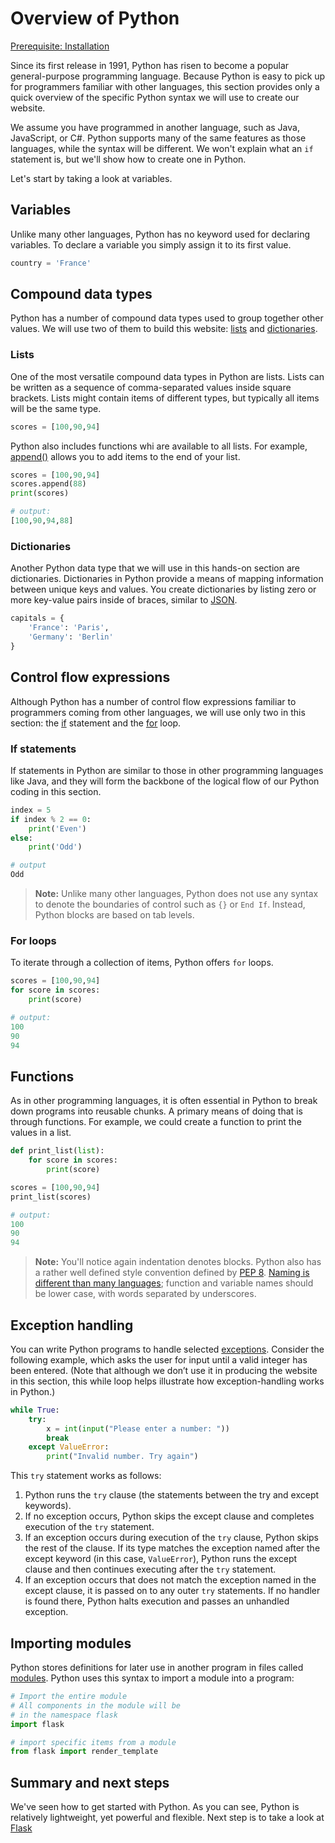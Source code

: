 # Overview of Python

[Prerequisite: Installation](../prerequisites.md)

Since its first release in 1991, Python has risen to become a popular general-purpose programming language. Because Python is easy to pick up for programmers familiar with other languages, this section provides only a quick overview of the specific Python syntax we will use to create our website.

We assume you have programmed in another language, such as Java, JavaScript, or C#. Python supports many of the same features as those languages, while the syntax will be different. We won't explain what an `if` statement is, but we'll show how to create one in Python.

Let's start by taking a look at variables.

## Variables

Unlike many other languages, Python has no keyword used for declaring variables. To declare a variable you simply assign it to its first value.

``` Python
country = 'France'
```

## Compound data types

Python has a number of compound data types used to group together other values. We will use two of them to build this website: [lists](https://docs.python.org/3.7/library/stdtypes.html#typesseq-list) and [dictionaries](https://docs.python.org/3.7/library/stdtypes.html#mapping-types-dict).

### Lists

One of the most versatile compound data types in Python are lists. Lists can be written as a sequence of comma-separated values inside square brackets. Lists might contain items of different types, but typically all items will be the same type.

``` python
scores = [100,90,94]
```

Python also includes functions whi are available to all lists. For example, [append()](https://docs.python.org/3.7/tutorial/datastructures.html) allows you to add items to the end of your list.

``` python
scores = [100,90,94]
scores.append(88)
print(scores)

# output:
[100,90,94,88]
```

### Dictionaries

Another Python data type that we will use in this hands-on section are dictionaries. Dictionaries in Python provide a means of mapping information between unique keys and values. You create dictionaries by listing zero or more key-value pairs inside of braces, similar to [JSON](https://en.wikipedia.org/wiki/JSON).

``` python
capitals = {
    'France': 'Paris',
    'Germany': 'Berlin'
}
```

## Control flow expressions

Although Python has a number of control flow expressions familiar to programmers coming from other languages, we will use only two in this section: the [if](https://docs.python.org/3/tutorial/controlflow.html#if-statements) statement and the [for](https://docs.python.org/3/tutorial/controlflow.html#for-statements) loop.

### If statements

If statements in Python are similar to those in other programming languages like Java, and they will form the backbone of the logical flow of our Python coding in this section.

``` python
index = 5
if index % 2 == 0:
    print('Even')
else:
    print('Odd')

# output
Odd
```

> **Note:** Unlike many other languages, Python does not use any syntax to denote the boundaries of control such as `{}` or `End If`. Instead, Python blocks are based on tab levels.

### For loops

To iterate through a collection of items, Python offers `for` loops.

``` python
scores = [100,90,94]
for score in scores:
    print(score)

# output:
100
90
94
```

## Functions

As in other programming languages, it is often essential in Python to break down programs into reusable chunks. A primary means of doing that is through functions. For example, we could create a function to print the values in a list.

``` python
def print_list(list):
    for score in scores:
        print(score)

scores = [100,90,94]
print_list(scores)

# output:
100
90
94
```

> **Note:** You'll notice again indentation denotes blocks. Python also has a rather well defined style convention defined by [PEP 8](https://www.python.org/dev/peps/pep-0008/). [Naming is different than many languages](https://www.python.org/dev/peps/pep-0008/#function-and-variable-names); function and variable names should be lower case, with words separated by underscores.

## Exception handling

You can write Python programs to handle selected [exceptions](https://docs.python.org/3/tutorial/errors.html). Consider the following example, which asks the user for input until a valid integer has been entered. (Note that although we don’t use it in producing the website in this section, this while loop helps illustrate how exception-handling works in Python.)

``` python
while True:
    try:
        x = int(input("Please enter a number: "))
        break
    except ValueError:
        print("Invalid number. Try again")
```

This `try` statement works as follows:

1. Python runs the `try` clause (the statements between the try and except keywords).
2. If no exception occurs, Python skips the except clause and completes execution of the `try` statement.
3. If an exception occurs during execution of the `try` clause, Python skips the rest of the clause. If its type matches the exception named after the except keyword (in this case, `ValueError`), Python runs the except clause and then continues executing after the `try` statement.
4. If an exception occurs that does not match the exception named in the except clause, it is passed on to any outer `try` statements. If no handler is found there, Python halts execution and passes an unhandled exception.

## Importing modules

Python stores definitions for later use in another program in files called [modules](https://docs.python.org/3/tutorial/modules.html). Python uses this syntax to import a module into a program:

``` python
# Import the entire module
# All components in the module will be
# in the namespace flask
import flask

# import specific items from a module
from flask import render_template
```

## Summary and next steps

We've seen how to get started with Python. As you can see, Python is relatively lightweight, yet powerful and flexible. Next step is to take a look at [Flask](./intro-flask.md)
